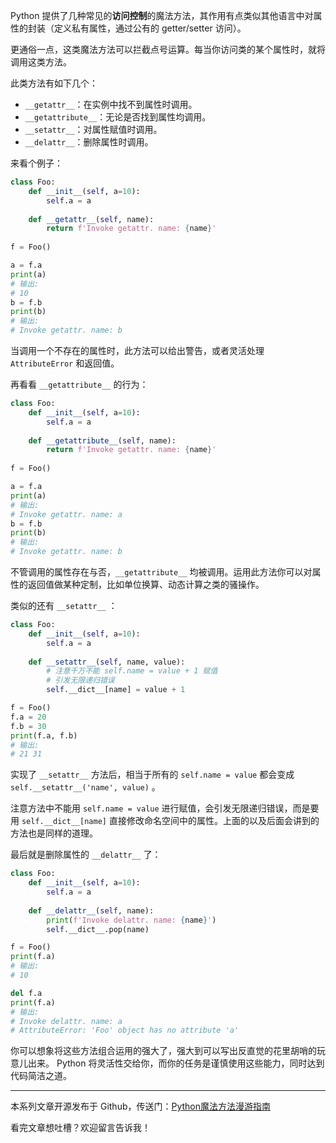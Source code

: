 Python 提供了几种常见的**访问控制**的魔法方法，其作用有点类似其他语言中对属性的封装（定义私有属性，通过公有的 getter/setter 访问）。

更通俗一点，这类魔法方法可以拦截点号运算。每当你访问类的某个属性时，就将调用这类方法。

此类方法有如下几个：

- `__getattr__`：在实例中找不到属性时调用。
- `__getattribute__`：无论是否找到属性均调用。
- `__setattr__`：对属性赋值时调用。
- `__delattr__`：删除属性时调用。

来看个例子：

```python
class Foo:
    def __init__(self, a=10):
        self.a = a
        
    def __getattr__(self, name):
        return f'Invoke getattr. name: {name}'
    
f = Foo()

a = f.a
print(a)
# 输出:
# 10
b = f.b
print(b)
# 输出:
# Invoke getattr. name: b
```

当调用一个不存在的属性时，此方法可以给出警告，或者灵活处理 `AttributeError` 和返回值。

再看看 `__getattribute__` 的行为：

```python
class Foo:
    def __init__(self, a=10):
        self.a = a
        
    def __getattribute__(self, name):
        return f'Invoke getattr. name: {name}'
    
f = Foo()

a = f.a
print(a)
# 输出:
# Invoke getattr. name: a
b = f.b
print(b)
# 输出:
# Invoke getattr. name: b
```

不管调用的属性存在与否，`__getattribute__` 均被调用。运用此方法你可以对属性的返回值做某种定制，比如单位换算、动态计算之类的骚操作。

类似的还有 `__setattr__` ：

```python
class Foo:
    def __init__(self, a=10):
        self.a = a
        
    def __setattr__(self, name, value):
        # 注意千万不能 self.name = value + 1 赋值
        # 引发无限递归错误
        self.__dict__[name] = value + 1

f = Foo()
f.a = 20
f.b = 30
print(f.a, f.b)
# 输出:
# 21 31
```

实现了 `__setattr__` 方法后，相当于所有的 `self.name = value` 都会变成 `self.__setattr__('name', value)` 。

注意方法中不能用 `self.name = value` 进行赋值，会引发无限递归错误，而是要用 `self.__dict__[name]` 直接修改命名空间中的属性。上面的以及后面会讲到的方法也是同样的道理。 

最后就是删除属性的 `__delattr__` 了：

```python
class Foo:
    def __init__(self, a=10):
        self.a = a
    
    def __delattr__(self, name):
        print(f'Invoke delattr. name: {name}')
        self.__dict__.pop(name)

f = Foo()
print(f.a)
# 输出:
# 10

del f.a
print(f.a)
# 输出:
# Invoke delattr. name: a
# AttributeError: 'Foo' object has no attribute 'a'
```

你可以想象将这些方法组合运用的强大了，强大到可以写出反直觉的花里胡哨的玩意儿出来。 Python 将灵活性交给你，而你的任务是谨慎使用这些能力，同时达到代码简洁之道。

---

本系列文章开源发布于 Github，传送门：[Python魔法方法漫游指南](https://github.com/stacklens/python-magic-method-cookbook)

看完文章想吐槽？欢迎留言告诉我！